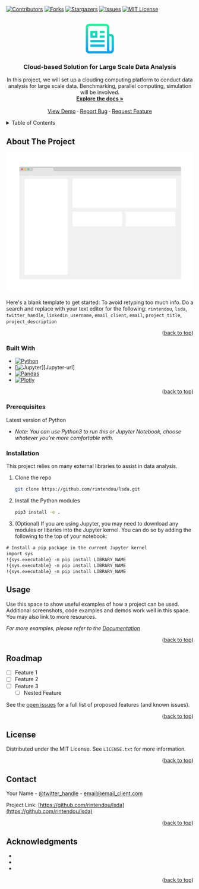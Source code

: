 <!-- Improved compatibility of back to top link: See: https://github.com/othneildrew/Best-README-Template/pull/73 -->
<a name="readme-top"></a>
<!--
*** Thanks for checking out the Best-README-Template. If you have a suggestion
*** that would make this better, please fork the repo and create a pull request
*** or simply open an issue with the tag "enhancement".
*** Don't forget to give the project a star!
*** Thanks again! Now go create something AMAZING! :D
-->



<!-- PROJECT SHIELDS -->
<!--
*** I'm using markdown "reference style" links for readability.
*** Reference links are enclosed in brackets [ ] instead of parentheses ( ).
*** See the bottom of this document for the declaration of the reference variables
*** for contributors-url, forks-url, etc. This is an optional, concise syntax you may use.
*** https://www.markdownguide.org/basic-syntax/#reference-style-links
-->
[![Contributors][contributors-shield]][contributors-url]
[![Forks][forks-shield]][forks-url]
[![Stargazers][stars-shield]][stars-url]
[![Issues][issues-shield]][issues-url]
[![MIT License][license-shield]][license-url]



<!-- PROJECT LOGO -->
<br />
<div align="center">
  <a href="https://github.com/rintendou/lsda">
    <img src="images/logo.png" alt="Logo" width="80" height="80">
  </a>

<h3 align="center">Cloud-based Solution for Large Scale Data Analysis </h3>

  <p align="center">
    In this project, we will set up a clouding computing platform to conduct
    data analysis for large scale data. Benchmarking, parallel computing,
    simulation will be involved.
    <br />
    <a href="https://github.com/rintendou/lsda"><strong>Explore the docs »</strong></a>
    <br />
    <br />
    <a href="https://github.com/rintendou/lsda">View Demo</a>
    ·
    <a href="https://github.com/rintendou/lsda/issues">Report Bug</a>
    ·
    <a href="https://github.com/rintendou/lsda/issues">Request Feature</a>
  </p>
</div>



<!-- TABLE OF CONTENTS -->
<details>
  <summary>Table of Contents</summary>
  <ol>
    <li>
      <a href="#about-the-project">About The Project</a>
      <ul>
        <li><a href="#built-with">Built With</a></li>
      </ul>
    </li>
    <li><a href="#usage">Usage</a></li>
    <li><a href="#roadmap">Roadmap</a></li>
    <li><a href="#license">License</a></li>
    <li><a href="#contact">Contact</a></li>
    <li><a href="#acknowledgments">Acknowledgments</a></li>
  </ol>
</details>



<!-- ABOUT THE PROJECT -->
## About The Project

[![Product Name Screen Shot][product-screenshot]](https://example.com)

Here's a blank template to get started: To avoid retyping too much info. Do a search and replace with your text editor for the following: `rintendou`, `lsda`, `twitter_handle`, `linkedin_username`, `email_client`, `email`, `project_title`, `project_description`

<p align="right">(<a href="#readme-top">back to top</a>)</p>



### Built With

* [![Python][Python]][Python-url]
* [![Jupyter][Jupyter]][Jupyter-url]
* [![Pandas][Pandas]][Pandas-url]
* [![Plotly][Plotly]][Plotly-url]


<p align="right">(<a href="#readme-top">back to top</a>)</p>

### Prerequisites

Latest version of Python
* *Note: You can use Python3 to run this or Jupyter Notebook, choose whatever you're more comfortable with.*

### Installation
This project relies on many external libraries to assist in data analysis.

1. Clone the repo
   ```sh
   git clone https://github.com/rintendou/lsda.git
   ```
2. Install the Python modules
   ```sh
   pip3 install -e .
   ```
3. (Optional) If you are using Jupyter, you may need to download any modules or libaries into the Jupyter kernel. You can do so by adding the following to the top of your notebook:
  ```
  # Install a pip package in the current Jupyter kernel
import sys
!{sys.executable} -m pip install LIBRARY_NAME
!{sys.executable} -m pip install LIBRARY_NAME
!{sys.executable} -m pip install LIBRARY_NAME
  ```

<!-- USAGE EXAMPLES -->
## Usage

Use this space to show useful examples of how a project can be used. Additional screenshots, code examples and demos work well in this space. You may also link to more resources.

_For more examples, please refer to the [Documentation](https://example.com)_

<p align="right">(<a href="#readme-top">back to top</a>)</p>



<!-- ROADMAP -->
## Roadmap

- [ ] Feature 1
- [ ] Feature 2
- [ ] Feature 3
    - [ ] Nested Feature

See the [open issues](https://github.com/rintendou/lsda/issues) for a full list of proposed features (and known issues).

<p align="right">(<a href="#readme-top">back to top</a>)</p>



<!-- LICENSE -->
## License

Distributed under the MIT License. See `LICENSE.txt` for more information.

<p align="right">(<a href="#readme-top">back to top</a>)</p>



<!-- CONTACT -->
## Contact

Your Name - [@twitter_handle](https://twitter.com/twitter_handle) - email@email_client.com

Project Link: [https://github.com/rintendou/lsda](https://github.com/rintendou/lsda)

<p align="right">(<a href="#readme-top">back to top</a>)</p>



<!-- ACKNOWLEDGMENTS -->
## Acknowledgments

* []()
* []()
* []()

<p align="right">(<a href="#readme-top">back to top</a>)</p>



<!-- MARKDOWN LINKS & IMAGES -->
<!-- https://www.markdownguide.org/basic-syntax/#reference-style-links -->
[contributors-shield]: https://img.shields.io/github/contributors/rintendou/lsda.svg?style=for-the-badge
[contributors-url]: https://github.com/rintendou/lsda/graphs/contributors
[forks-shield]: https://img.shields.io/github/forks/rintendou/lsda.svg?style=for-the-badge
[forks-url]: https://github.com/rintendou/lsda/network/members
[stars-shield]: https://img.shields.io/github/stars/rintendou/lsda.svg?style=for-the-badge
[stars-url]: https://github.com/rintendou/lsda/stargazers
[issues-shield]: https://img.shields.io/github/issues/rintendou/lsda.svg?style=for-the-badge
[issues-url]: https://github.com/rintendou/lsda/issues
[license-shield]: https://img.shields.io/github/license/rintendou/lsda.svg?style=for-the-badge
[license-url]: https://github.com/rintendou/lsda/blob/master/LICENSE.txt
[product-screenshot]: images/screenshot.png
[Python]: https://img.shields.io/badge/Python-14354C?style=for-the-badge&logo=python&logoColor=white
[Python-url]: https://www.python.org/
[Jupyter]: https://img.shields.io/badge/jupyter-%23FA0F00.svg?style=for-the-badge&logo=jupyter&logoColor=white
[Jupyer-url]: https://jupyter.org/
[Pandas]: https://img.shields.io/badge/pandas-%23150458.svg?style=for-the-badge&logo=pandas&logoColor=white
[Pandas-url]: https://pandas.pydata.org/
[Plotly]: https://img.shields.io/badge/Plotly-%233F4F75.svg?style=for-the-badge&logo=plotly&logoColor=white
[Plotly-url]: https://plotly.com/
